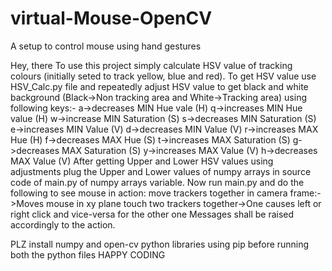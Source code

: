 # virtual-Mouse-OpenCV
A setup to control mouse using hand gestures

Hey, there
To use this project simply calculate HSV value of tracking colours (initially seted to track yellow, blue and red). To get HSV value use HSV_Calc.py file and repeatedly adjust HSV value to get black and white background (Black->Non tracking area and White->Tracking area) using following keys:-
a->decreases MIN Hue vale (H)
q->increases MIN Hue value (H)
w->increase MIN Saturation (S)
s->decreases MIN Saturation (S)
e->increases MIN Value (V)
d->decreases MIN Value (V)
r->increases MAX Hue (H)
f->decreases MAX Hue  (S)
t->increases MAX Saturation (S)
g->decreases MAX Saturation (S)
y->increases MAX Value (V)
h->decreases MAX Value (V)
After getting Upper and Lower HSV values using adjustments plug the Upper and Lower values of numpy arrays in source code of main.py of numpy arrays variable.
Now run main.py and do the following to see mouse in action:
move trackers together in camera frame:->Moves mouse in xy plane
touch two trackers together->One causes left or right click and vice-versa for the other one
Messages shall be raised accordingly to the action.

PLZ install numpy and open-cv python libraries using pip before running both the python files
HAPPY CODING
